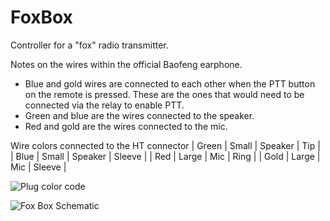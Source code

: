 # FoxBox
Controller for a "fox" radio transmitter.


Notes on the wires within the official Baofeng earphone.
* Blue and gold wires are connected to each other when the PTT button on the remote is pressed. These are the ones that would need to be connected via the relay to enable PTT.
* Green and blue are the wires connected to the speaker.
* Red and gold are the wires connected to the mic.

Wire colors connected to the HT connector
| Green  | Small   | Speaker     | Tip      |
| Blue   | Small   | Speaker     | Sleeve   |
| Red    | Large   | Mic         | Ring     |
| Gold   | Large   | Mic         | Sleeve   |




![Plug color code](https://github.com/user-attachments/assets/37c4ba3d-8209-4482-b44f-281adfa72733)


![Fox Box Schematic](https://github.com/user-attachments/assets/09bdead5-9cca-448e-bb17-bf2da77564a9)

